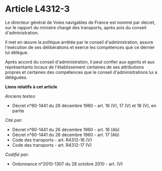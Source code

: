 # Article L4312-3

Le directeur général de Voies navigables de France est nommé par décret, sur le rapport du ministre chargé des transports,
après avis du conseil d'administration.

Il met en œuvre la politique arrêtée par le conseil d'administration, assure l'exécution de ses délibérations et exerce les
compétences que ce dernier lui délègue.

Après accord du conseil d'administration, il peut confier aux agents et aux représentants locaux de l'établissement certaines
de ses attributions propres et certaines des compétences que le conseil d'administrations lui a déléguées.

**Liens relatifs à cet article**

_Anciens textes_:

  - Décret n°60-1441 du 26 décembre 1960 - art. 16 (V), 17 (V) et 18 (V), en partie

_Cité par_:

  - Décret n°60-1441 du 26 décembre 1960 - art. 16 (Ab)
  - Décret n°60-1441 du 26 décembre 1960 - art. 17 (Ab)
  - Code des transports - art. R4312-16 (V)
  - Code des transports - art. R4312-17 (V)

_Codifié par_:

  - Ordonnance n°2010-1307 du 28 octobre 2010 - art. (V)
